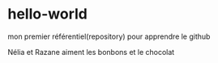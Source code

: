 # hello-world
mon premier référentiel(repository) pour apprendre le github

Nélia et Razane aiment les bonbons et le chocolat
